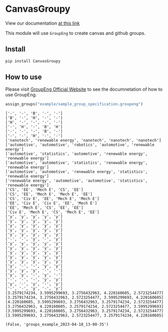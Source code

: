 CanvasGroupy
================

<!-- WARNING: THIS FILE WAS AUTOGENERATED! DO NOT EDIT! -->

View our documentation [at this
link](https://fleischerresearchlab.github.io/CanvasGroupy/)

This module will use `GroupEng` to create canvas and github groups.

## Install

``` sh
pip install CanvasGroupy
```

## How to use

Please visit [GroupEng Official Website](https://groupeng.org/) to see
the documnetation of how to use GroupEng.

``` python
assign_groups("example/sample_group_specification.groupeng")
```

    ['-', '-', 'B', '-', '-']
    ['B', '-', 'H', '-', '-']
    ['H', '-', '-', '-', '-']
    ['-', 'H', '-', 'B', 'H']
    ['-', '-', '-', 'B', '-']
    ['-', '-', 'H', '-', '-']
    ['nanotech', 'renewable energy', 'nanotech', 'nanotech', 'nanotech']
    ['automotive', 'automotive', 'robotics', 'automotive', 'renewable energy']
    ['automotive', 'statistics', 'automotive', 'renewable energy', 'renewable energy']
    ['automotive', 'automotive', 'statistics', 'renewable energy', 'renewable energy']
    ['automotive', 'automotive', 'renewable energy', 'statistics', 'renewable energy']
    ['renewable energy', 'automotive', 'automotive', 'statistics', 'renewable energy']
    ['CS', 'EE', 'Mech E', 'CS', 'EE']
    ['CS', 'EE', 'Mech E', 'Mech E', 'EE']
    ['CS', 'Civ E', 'EE', 'Mech E', 'Mech E']
    ['EE', 'Civ E', 'Civ E', 'EE', 'Mech E']
    ['EE', 'Mech E', 'CS', 'EE', 'EE']
    ['Civ E', 'Mech E', 'CS', 'Mech E', 'EE']
    ['y', 'y', 'y', 'y', 'y']
    ['y', 'y', 'y', 'y', 'y']
    ['y', 'y', 'y', 'y', 'y']
    ['y', 'y', 'y', 'y', 'y']
    ['y', 'y', 'y', 'y', 'y']
    ['-', '-', 'y', '-', 'y']
    ['y', 'y', 'y', 'y', 'y']
    ['y', 'y', 'y', 'y', 'y']
    ['y', 'y', 'y', 'y', 'y']
    ['y', 'y', 'y', 'y', 'y']
    ['y', 'y', 'y', 'y', 'y']
    ['y', '-', '-', 'y', 'y']
    ['y', 'y', 'y', '-', '-']
    ['y', 'y', '-', 'y', '-']
    ['-', '-', '-', 'y', 'y']
    ['y', '-', 'y', '-', 'y']
    ['-', '-', 'y', '-', 'y']
    [3.2579174234, 3.5995299693, 3.2756432963, 4.220160605, 2.5723254477]
    [3.2579174234, 3.2756432963, 2.5723254477, 3.5995299693, 4.220160605]
    [4.220160605, 3.5995299693, 3.2756432963, 3.2579174234, 2.5723254477]
    [3.2756432963, 4.220160605, 3.2579174234, 2.5723254477, 3.5995299693]
    [3.5995299693, 4.220160605, 3.2756432963, 3.2579174234, 2.5723254477]
    [3.5995299693, 3.2756432963, 2.5723254477, 3.2579174234, 4.220160605]

    (False, 'groups_example_2023-04-18_13-00-35')
